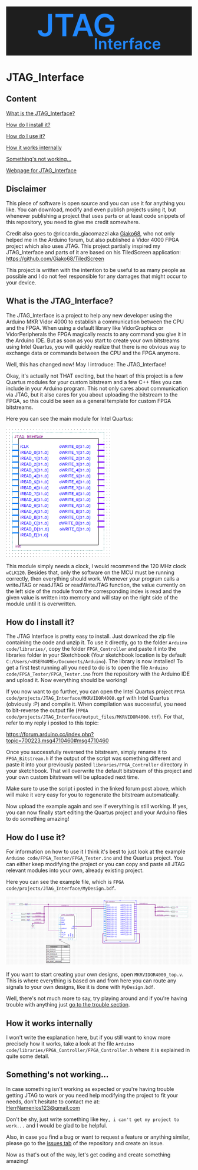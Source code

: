 
![logo](assets/logo.svg)
# JTAG_Interface

## Content
[What is the JTAG_Interface?](#what-is-the-jtag_interface)

[How do I install it?](#how-do-i-install-it)

[How do I use it?](#how-do-i-use-it)

[How it works internally](#how-it-works-internally)

[Something's not working...](#somethings-not-working)

[Webpage for JTAG_Interface](https://herrnamenlos123.github.io/JTAG_Interface/)

## Disclaimer

This piece of software is open source and you can use it for anything you like. You can download, modify and even publish projects using it, but whenever publishing a project that uses parts or at least code snippets of this repository, you need to give me credit somewhere.

Credit also goes to @riccardo_giacomazzi aka [Giako68](https://github.com/Giako68), who not only helped me in the Arduino forum, but also published a Vidor 4000 FPGA project which also uses JTAG. This project partially inspired my JTAG_Interface and parts of it are based on his TiledScreen application:
https://github.com/Giako68/TiledScreen

This project is written with the intention to be useful to as many people as possible and I do not feel responsible for any damages that might occur to your device. 


## What is the JTAG_Interface?

The JTAG_Interface is a project to help any new developer using the Arduino MKR Vidor 4000 to establish a communication between the CPU and the FPGA. When using a default library like VidorGraphics or VidorPeripherals the FPGA magically reacts to any command you give it in the Arduino IDE. But as soon as you start to create your own bitstreams using Intel Quartus, you will quickly realize that there is no obvious way to exchange data or commands between the CPU and the FPGA anymore.

Well, this has changed now! May I introduce: The JTAG_Interface!

Okay, it's actually not THAT exciting, but the heart of this project is a few Quartus modules for your custom bitstream and a few C++ files you can include in your Arduino program. This not only cares about communication via JTAG, but it also cares for you about uploading the bitstream to the FPGA, so this could be seen as a general template for custom FPGA bitstreams.

Here you can see the main module for Intel Quartus:

![JTAG_Interface module](assets/interface.png)

This module simply needs a clock, I would recommend the 120 MHz clock `wCLK120`. Besides that, only the software on the MCU must be running correctly, then everything should work. Whenever your program calls a writeJTAG or readJTAG or readWriteJTAG function, the value currently on the left side of the module from the corresponding index is read and the given value is written into memory and will stay on the right side of the module until it is overwritten.

## How do I install it?

The JTAG Interface is pretty easy to install. Just download the zip file containing the code and unzip it. To use it directly, go to the folder `Arduino code/libraries/`, copy the folder `FPGA_Controller` and paste it into the libraries folder in your Sketchbook (Your sketchbook location is by default `C:/Users/<USERNAME>/Documents/Arduino`). The library is now installed! To get a first test running all you need to do is to open the file `Arduino code/FPGA_Tester/FPGA_Tester.ino` from the repository with the Arduino IDE and upload it. Now everything should be working!

If you now want to go further, you can open the Intel Quartus project `FPGA code/projects/JTAG_Interface/MKRVIDOR4000.qpf` with Intel Quartus (obviously :P) and compile it. When compilation was successful, you need to bit-reverse the output file (`FPGA code/projects/JTAG_Interface/output_files/MKRVIDOR4000.ttf`). For that, refer to my reply i posted to this topic:

https://forum.arduino.cc/index.php?topic=700223.msg4710460#msg4710460

Once you successfully reversed the bitstream, simply rename it to `FPGA_Bitstream.h` if the output of the script was something different and paste it into your previously pasted `libraries/FPGA_Controller` directory in your sketchbook. That will overwrite the default bitstream of this project and your own custom bitstream will be uploaded next time.

Make sure to use the script i posted in the linked forum post above, which will make it very easy for you to regenerate the bitstream automatically. 

Now upload the example again and see if everything is still working. If yes, you can now finally start editing the Quartus project and your Arduino files to do something amazing!

## How do I use it?

For information on how to use it I think it's best to just look at the example `Arduino code/FPGA_Tester/FPGA_Tester.ino` and the Quartus project. You can either keep modifying the project or you can copy and paste all JTAG relevant modules into your own, already existing project.

Here you can see the example file, which is `FPGA code/projects/JTAG_Interface/MyDesign.bdf`.

![JTAG_Interface example usage](assets/example.png)

If you want to start creating your own designs, open `MKRVIDOR4000_top.v`. This is where everything is based on and from here you can route any signals to your own designs, like it is done with `MyDesign.bdf`.

Well, there's not much more to say, try playing around and if you're having trouble with anything just [go to the trouble section](#somethings-not-working).


## How it works internally

I won't write the explanation here, but if you still want to know more precisely how it works, take a look at the file `Arduino code/libraries/FPGA_Controller/FPGA_Controller.h` where it is explained in quite some detail.

## Something's not working...

In case something isn't working as expected or you're having trouble getting JTAG to work or you need help modifying the project to fit your needs, don't hesitate to contact me at:  
<HerrNamenlos123@gmail.com>

Don't be shy, just write something like `Hey, i can't get my project to work...` and I would be glad to be helpful.

Also, in case you find a bug or want to request a feature or anything similar, please go to the [issues tab](https://github.com/HerrNamenlos123/JTAG_Interface/issues) of the repository and create an issue.

Now as that's out of the way, let's get coding and create something amazing!
